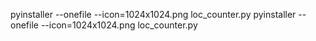    pyinstaller --onefile --icon=1024x1024.png loc_counter.py   pyinstaller --onefile --icon=1024x1024.png loc_counter.py